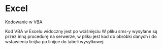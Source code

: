 # Excel
Kodowanie w VBA

Kod VBA w Excelu widoczny jest po wciśnięciu <alt><F11>
W pliku sms-y wysyłane są przez inną procedurę na serwerze, w pliku jest kod do obróbki danych i do wstawienia linijka po linijce do tabeli wysyłkowej
